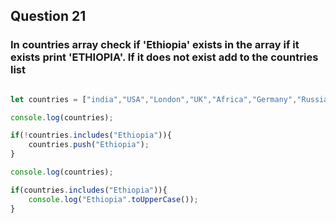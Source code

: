 ## Question 21

### In countries array check if 'Ethiopia' exists in the array if it exists print 'ETHIOPIA'. If it does not exist add to the countries list

```javascript

let countries = ["india","USA","London","UK","Africa","Germany","Russia"]

console.log(countries);

if(!countries.includes("Ethiopia")){
    countries.push("Ethiopia");
}

console.log(countries);

if(countries.includes("Ethiopia")){
    console.log("Ethiopia".toUpperCase());
}

```